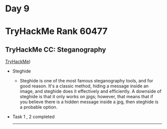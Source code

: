 # Day 9

# TryHackMe Rank 60477
## TryHackMe CC: Steganography

[TryHackMe](https://tryhackme.com/room/ccstego))

-   Steghide

    - Steghide is one of the most famous steganography tools, and for good reason. It's a classic method, hiding a message inside an image, and steghide does it effectively and efficiently. A downside of steghide is that it only works on jpgs; however, that means that if you believe there is a hidden message inside a jpg, then steghide is a probable option.

 - Task  1 , 2 completed

    ---
